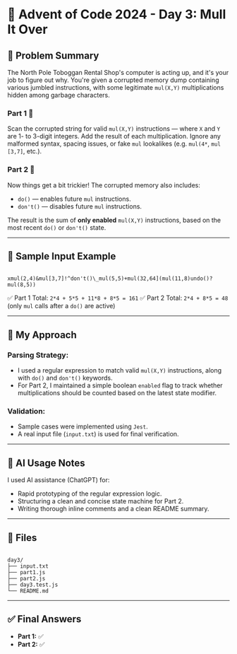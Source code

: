 # 🎄 Advent of Code 2024 - Day 3: Mull It Over

## 📜 Problem Summary

The North Pole Toboggan Rental Shop's computer is acting up, and it's your job to figure out why. You're given a corrupted memory dump containing various jumbled instructions, with some legitimate `mul(X,Y)` multiplications hidden among garbage characters.

### Part 1 🧠

Scan the corrupted string for valid `mul(X,Y)` instructions — where `X` and `Y` are 1- to 3-digit integers. Add the result of each multiplication. Ignore any malformed syntax, spacing issues, or fake `mul` lookalikes (e.g. `mul(4*`, `mul [3,7]`, etc.).

### Part 2 🔧

Now things get a bit trickier! The corrupted memory also includes:

- `do()` — enables future `mul` instructions.
- `don't()` — disables future `mul` instructions.

The result is the sum of **only enabled** `mul(X,Y)` instructions, based on the most recent `do()` or `don't()` state.

---

## 🧪 Sample Input Example

```

xmul(2,4)&mul[3,7]!^don't()\_mul(5,5)+mul(32,64](mul(11,8)undo()?mul(8,5))

```

✅ Part 1 Total: `2*4 + 5*5 + 11*8 + 8*5 = 161`
✅ Part 2 Total: `2*4 + 8*5 = 48` (only `mul` calls after a `do()` are active)

---

## 🧩 My Approach

### Parsing Strategy:

- I used a regular expression to match valid `mul(X,Y)` instructions, along with `do()` and `don't()` keywords.
- For Part 2, I maintained a simple boolean `enabled` flag to track whether multiplications should be counted based on the latest state modifier.

### Validation:

- Sample cases were implemented using `Jest`.
- A real input file (`input.txt`) is used for final verification.

---

## 🧠 AI Usage Notes

I used AI assistance (ChatGPT) for:

- Rapid prototyping of the regular expression logic.
- Structuring a clean and concise state machine for Part 2.
- Writing thorough inline comments and a clean README summary.

---

## 📁 Files

```

day3/
├── input.txt
├── part1.js
├── part2.js
├── day3.test.js
└── README.md

```

---

## ✅ Final Answers

- **Part 1:** ✅
- **Part 2:** ✅

